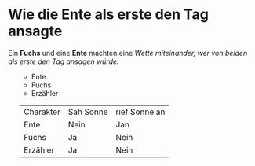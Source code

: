<h1>Wie die Ente als erste den Tag ansagte</h1>
<p>Ein <b>Fuchs</b> und eine <b>Ente</b> machten eine <i>Wette miteinander, wer von beiden als erste den Tag ansagen würde.</i></p>
<ul>
  <ul>
  <li>Ente</li>
  <li>Fuchs</li>
  <li>Erzähler</li>
</ul>
<table>
  <tr>
    <td>Charakter</td>
    <td>Sah Sonne</td>
    <td>rief Sonne an</td>
  </tr>
  <tr>
    <td>Ente</td>
    <td>Nein</td>
    <td>Jan</td>
  </tr>
  <tr>
    <td>Fuchs</td>
    <td>Ja</td>
    <td>Nein</td>
  </tr>
  <tr>
    <td>Erzähler</td>
    <td>Ja</td>
    <td>Nein</td>
  </tr>
</table>
